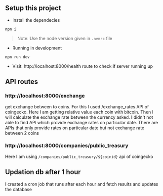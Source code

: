 
## Setup this project

- Install the dependecies

```
npm i
```
> Note: Use the node version given in `.nvmrc` file

- Running in development

```
npm run dev
```

- Visit: http://localhost:8000/health route to check if server running up

## API routes

### http://localhost:8000/exchange 

get exchange between to coins. For this I used /exchange_rates API of coingecko. Here I am getting relative value each coin with bitcoin. Then I will calculate the exchange rate between the currency asked. I didn't not able to find API which provide exchange rates on particular date. There are APIs that only provide rates on particular date but not exchange rate between 2 coins

### http://localhost:8000/companies/public_treasury

Here I am using `/companies/public_treasury/${coinid}` api of coingecko 

## Updation db after 1 hour

I created a cron job that runs after each hour and fetch results and updates the database